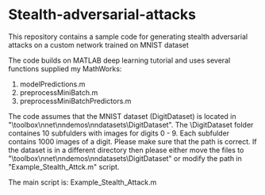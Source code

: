 # Stealth-adversarial-attacks
This repository contains a sample code for generating stealth adversarial attacks on a custom network trained on MNIST dataset

The code builds on MATLAB deep learning tutorial and uses several functions supplied my MathWorks:

1) modelPredictions.m
2) preprocessMiniBatch.m
3) preprocessMiniBatchPredictors.m

The code assumes that the MNIST dataset (DigitDataset) is located in "\toolbox\nnet\nndemos\nndatasets\DigitDataset". The \DigitDataset folder containes 10 subfulders with images for digits 0 - 9. Each subfulder contains 1000 images of a digit. Please make sure that the path is correct. If the dataset is in a different directory then please either move the files to "\toolbox\nnet\nndemos\nndatasets\DigitDataset" or modify the path in "Example_Stealth_Attck.m" script. 

The main script is: Example_Stealth_Attack.m
